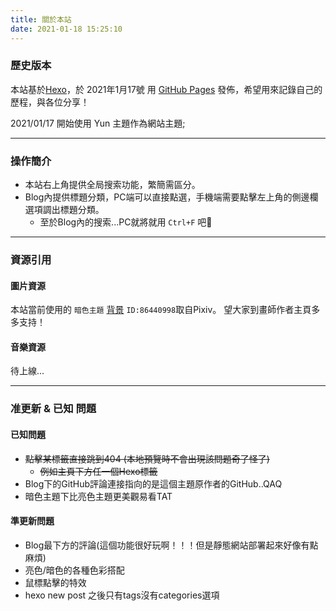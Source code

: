 ```yaml
---
title: 關於本站
date: 2021-01-18 15:25:10
---
```

### 歷史版本

本站基於[Hexo](https://hexo.io/zh-tw/)，於 2021年1月17號 用 [GitHub Pages](https://pages.github.com/) 發佈，希望用來記錄自己的歷程，與各位分享！

2021/01/17 開始使用 Yun 主題作為網站主題;

***

### 操作簡介

* 本站右上角提供全局搜索功能，繁簡需區分。
* Blog內提供標題分類，PC端可以直接點選，手機端需要點擊左上角的側邊欄選項調出標題分類。
  * 至於Blog內的搜索...PC就將就用 `Ctrl+F` 吧🤣

***

### 資源引用

#### 圖片資源

本站當前使用的 `暗色主題` [背景](https://www.pixiv.net/artworks/86440998) `ID:86440998`取自Pixiv。
望大家到畫師作者主頁多多支持！

#### 音樂資源

待上線...

***

### 准更新 & 已知 問題

#### 已知問題

* ~~點擊某標籤直接跳到404 (本地預覽時不會出現該問題奇了怪了)~~
  * ~~例如主頁下方任一個Hexo標籤~~
* Blog下的GitHub評論連接指向的是這個主題原作者的GitHub..QAQ
* 暗色主題下比亮色主題更美觀易看TAT

#### 準更新問題

* Blog最下方的評論(這個功能很好玩啊！！！但是靜態網站部署起來好像有點麻煩)
* 亮色/暗色的各種色彩搭配
* 鼠標點擊的特效
* hexo new post 之後只有tags沒有categories選項
